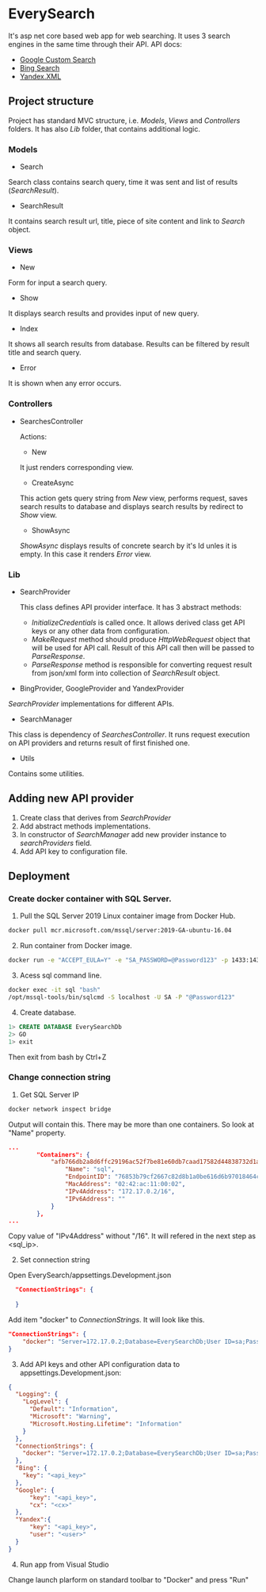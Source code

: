 # EverySearch
It's asp net core based web app for web searching.
It uses 3 search engines in the same time through their API. API docs:
  * [Google Custom Search](https://developers.google.com/custom-search)
  * [Bing Search](https://docs.microsoft.com/en-us/azure/cognitive-services/bing-web-search/)
  * [Yandex.XML](https://xml.yandex.ru/)
## Project structure
Project has standard MVC structure, i.e. _Models_, _Views_ and _Controllers_ folders. It has also _Lib_ folder, that contains additional logic.
### Models
* Search

Search class contains search query, time it was sent and list of results (_SearchResult_).

* SearchResult

It contains search result url, title, piece of site content and link to _Search_ object.

### Views

* New

Form for input a search query.
* Show

It displays search results and provides input of new query.

* Index

It shows all search results from database. Results can be filtered by result title and search query.

* Error

It is shown when any error occurs.

### Controllers
* SearchesController

  Actions:
  - New
  
  It just renders corresponding view.

  - CreateAsync

  This action gets query string from _New_ view, performs request, saves search results to database and displays search results by redirect to _Show_ view.

   - ShowAsync

  _ShowAsync_ displays results of concrete search by it's Id unles it is empty. In this case it renders _Error_ view.


### Lib
* SearchProvider

  This class defines API provider interface. It has 3 abstract methods: 
  * _InitializeCredentials_ is called once. It allows derived class get API keys or any other data from configuration. 
  * _MakeRequest_ method should produce _HttpWebRequest_ object that will be used for API call. Result of this API call then will be passed to _ParseResponse_. 
  * _ParseResponse_ method is responsible for converting request result from json/xml form into collection of _SearchResult_ object.
* BingProvider, GoogleProvider and YandexProvider

_SearchProvider_ implementations for different APIs.

* SearchManager

This class is dependency of _SearchesController_. It runs request execution on API providers and returns result of first finished one.

* Utils

Contains some utilities.

## Adding new API provider

1. Create class that derives from _SearchProvider_
2. Add abstract methods implementations.
3. In constructor of _SearchManager_ add new provider instance to _searchProviders_ field.
4. Add API key to configuration file.

## Deployment
### Create docker container with SQL Server.
1. Pull the SQL Server 2019 Linux container image from Docker Hub.
```bash
docker pull mcr.microsoft.com/mssql/server:2019-GA-ubuntu-16.04
```
2. Run container from Docker image.
```bash
docker run -e "ACCEPT_EULA=Y" -e "SA_PASSWORD=@Password123" -p 1433:1433 --name sql -d mcr.microsoft.com/mssql/server:2019-GA-ubuntu-16.04
```
3. Acess sql command line.
```bash
docker exec -it sql "bash"
/opt/mssql-tools/bin/sqlcmd -S localhost -U SA -P "@Password123"
```
4. Create database. 
```sql
1> CREATE DATABASE EverySearchDb
2> GO
1> exit
```
Then exit from bash by Ctrl+Z

### Change connection string
1. Get SQL Server IP
```bash
docker network inspect bridge
```
Output will contain this. There may be more than one containers. So look at "Name" property.
```json
...
        "Containers": {
            "afb766db2a8d6ffc29196ac52f7be81e60db7caad17582d44838732d1a262c9b": {
                "Name": "sql",
                "EndpointID": "76853b79cf2667c82d8b1a0be616d6b97018464cb931044c07d7637e258ff385",
                "MacAddress": "02:42:ac:11:00:02",
                "IPv4Address": "172.17.0.2/16",
                "IPv6Address": ""
            }
        },
...
```
Copy value of "IPv4Address" without "/16". It will refered in the next step as <sql_ip>.

2. Set connection string

Open EverySearch/appsettings.Development.json
```json
  "ConnectionStrings": {
    
  }
```
Add item "docker" to _ConnectionStrings_. It will look like this. 
```json
"ConnectionStrings": {
    "docker": "Server=172.17.0.2;Database=EverySearchDb;User ID=sa;Password=@Password123;"
}
```
3. Add API keys and other API configuration data to appsettings.Development.json:
```json
{
  "Logging": {
    "LogLevel": {
      "Default": "Information",
      "Microsoft": "Warning",
      "Microsoft.Hosting.Lifetime": "Information"
    }
  },
  "ConnectionStrings": {
    "docker": "Server=172.17.0.2;Database=EverySearchDb;User ID=sa;Password=@Password123;"
  },
  "Bing": {
    "key": "<api_key>"
  },
  "Google": {
      "key": "<api_key>",
      "cx": "<cx>"
  },
  "Yandex":{
      "key": "<api_key>",
      "user": "<user>"
  }
}
```
4. Run app from Visual Studio

Change launch plarform on standard toolbar to "Docker" and press "Run"


